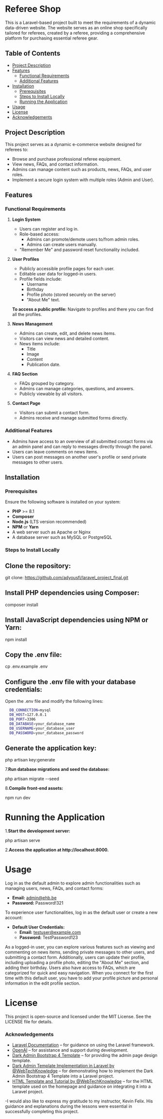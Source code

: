 
# Referee Shop
 
This is a Laravel-based project built to meet the requirements of a dynamic data-driven website. The website serves as an online shop specifically tailored for referees, created by a referee, providing a comprehensive platform for purchasing essential referee gear.
 
## Table of Contents
 
- [Project Description](#project-description)
- [Features](#features)
  - [Functional Requirements](#functional-requirements)
  - [Additional Features](#additional-features)
- [Installation](#installation)
  - [Prerequisites](#prerequisites)
  - [Steps to Install Locally](#steps-to-install-locally)
  - [Running the Application](#running-the-application)
- [Usage](#usage)
- [License](#license)
- [Acknowledgements](#acknowledgements)
 
## Project Description
 
This project serves as a dynamic e-commerce website designed for referees to:
- Browse and purchase professional referee equipment.
- View news, FAQs, and contact information.
- Admins can manage content such as products, news, FAQs, and user roles.
- Implement a secure login system with multiple roles (Admin and User).
 
## Features
 
### Functional Requirements
 
1. **Login System**
   - Users can register and log in.
   - Role-based access:
     - Admins can promote/demote users to/from admin roles.
     - Admins can create users manually.
   - "Remember Me" and password reset functionality included.
 
2. **User Profiles**
   - Publicly accessible profile pages for each user.
   - Editable user data for logged-in users.
   - Profile fields include:
     - Username
     - Birthday
     - Profile photo (stored securely on the server)
     - "About Me" text.
 
   **To access a public profile:** Navigate to profiles and there you can find all the profiles.
 

3. **News Management**
   - Admins can create, edit, and delete news items.
   - Visitors can view news and detailed content.
   - News items include:
     - Title
     - Image
     - Content
     - Publication date.
 
4. **FAQ Section**
   - FAQs grouped by category.
   - Admins can manage categories, questions, and answers.
   - Publicly viewable by all visitors.
 
5. **Contact Page**
   - Visitors can submit a contact form.
   - Admins receive and manage submitted forms directly.
 
### Additional Features
 
- Admins have access to an overview of all submitted contact forms via an admin panel and can reply to messages directly through the panel.
- Users can leave comments on news items.
- Users can post messages on another user's profile or send private messages to other users.
 
## Installation
 
### Prerequisites
 
Ensure the following software is installed on your system:
- **PHP** >= 8.1
- **Composer**
- **Node.js** (LTS version recommended)
- **NPM** or **Yarn**
- A web server such as Apache or Nginx
- A database server such as MySQL or PostgreSQL
 
### Steps to Install Locally
## Clone the repository:
 
  git clone: https://github.com/adyousfi/laravel_project_final.git
 
## Install PHP dependencies using Composer:
  composer install
## Install JavaScript dependencies using NPM or Yarn:
 
  npm install
## Copy the .env file:
 
  cp .env.example .env
## Configure the .env file with your database credentials:
 
Open the .env file and modify the following lines:
```bash
  DB_CONNECTION=mysql
  DB_HOST=127.0.0.1
  DB_PORT=3306
  DB_DATABASE=your_database_name
  DB_USERNAME=your_database_user
  DB_PASSWORD=your_database_password
  ````
## Generate the application key:
 
 
php artisan key:generate
 
7.**Run database migrations and seed the database:**
 
php artisan migrate --seed
 
8.**Compile front-end assets:**
 
 
npm run dev
 
# Running the Application
 
1.**Start the development server:**
 
 
php artisan serve
 
2.**Access the application at http://localhost:8000.**
 
# Usage

Log in as the default admin to explore admin functionalities such as managing users, news, FAQs, and contact forms:

- **Email:** admin@ehb.be  
- **Password:** Password!321  

To experience user functionalities, log in as the default user or create a new account:

- **Default User Credentials:**  
  - **Email:** testuser@example.com  
  - **Password:** TestPassword123  

As a logged-in user, you can explore various features such as viewing and commenting on news items, sending private messages to other users, and submitting a contact form. Additionally, users can update their profile, including uploading a profile photo, editing the "About Me" section, and adding their birthday. Users also have access to FAQs, which are categorized for quick and easy navigation. When you connect for the first time with this default user, you have to add your profile picture and personal information in the edit profile section.

 
# License
 
This project is open-source and licensed under the MIT License. See the LICENSE file for details.
 
### Acknowledgements


- [Laravel Documentation](https://laravel.com/docs) – for guidance on using the Laravel framework.
- [OpenAI](https://openai.com) – for assistance and support during development.
- [Dark Admin Bootstrap 4 Template](https://www.templateshub.net/template/Dark-Admin-Bootstrap-4-PREMIUM-Free-Download) – for providing the admin page design template.
- [Dark Admin Template Implementation in Laravel by @WebTechKnowledge](https://www.youtube.com/watch?v=34OveOMX6K0&list=PLm8sgxwSZofdmlPxaDB7fRLv_NVe2uFKl&index=4) – for demonstrating how to implement the Dark Admin Bootstrap 4 Template into a Laravel project.
- [HTML Template and Tutorial by @WebTechKnowledge](https://www.youtube.com/watch?v=oiAlDjARrOU&list=PLm8sgxwSZofdmlPxaDB7fRLv_NVe2uFKl&index=3) – for the HTML template used on the homepage and guidance on integrating it into a Laravel project.

-I would also like to express my gratitude to my instructor, Kevin Felix. His guidance and explanations during the lessons were essential in successfully completing this project.




 

 
 
